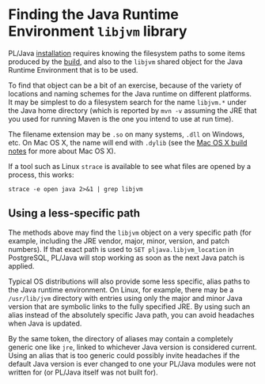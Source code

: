 # Finding the Java Runtime Environment `libjvm` library

PL/Java [installation][inst] requires knowing the filesystem paths
to some items produced by the [build][], and also to the `libjvm`
shared object for the Java Runtime Environment that is to be used.

[build]: ../build/build.html
[inst]: install.html

To find that object can be a bit of an exercise, because of
the variety of locations and naming schemes for the Java runtime on
different platforms. It may be simplest to do a filesystem search for
the name `libjvm.*` under the Java home directory (which is reported
by `mvn -v` assuming the JRE that you used for running Maven is the
one you intend to use at run time).

The filename extension may be `.so` on many systems, `.dll` on Windows,
etc. On Mac OS X, the name will end with `.dylib` (see the
[Mac OS X build notes](../build/macosx.html) for more about Mac OS X).

If a tool such as Linux `strace` is available to see what files are opened
by a process, this works:

```
strace -e open java 2>&1 | grep libjvm
```

## Using a less-specific path

The methods above may find the `libjvm` object on a very specific path
(for example, including the JRE vendor, major, minor, version, and patch
numbers). If that exact path is used to `SET pljava.libjvm_location`
in PostgreSQL, PL/Java will stop working as soon as the next Java patch
is applied.

Typical OS distributions will also provide some less specific, alias
paths to the Java runtime environment. On Linux, for example, there
may be a `/usr/lib/jvm` directory with entries using only the major
and minor Java version that are symbolic links to the fully specified
JRE. By using such an alias instead of the absolutely specific Java
path, you can avoid headaches when Java is updated.

By the same token, the directory of aliases may contain a completely
generic one like `jre`, linked to whichever Java version is considered
current. Using an alias that is too generic could possibly invite headaches
if the default Java version is ever changed to one your PL/Java modules
were not written for (or PL/Java itself was not built for).
